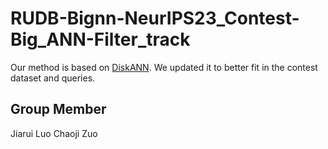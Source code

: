 # RUDB-Bignn-NeurIPS23_Contest-Big_ANN-Filter_track

Our method is based on [DiskANN](https://github.com/microsoft/DiskANN/). We updated it to better fit in the contest dataset and queries.

## Group Member

Jiarui Luo
Chaoji Zuo